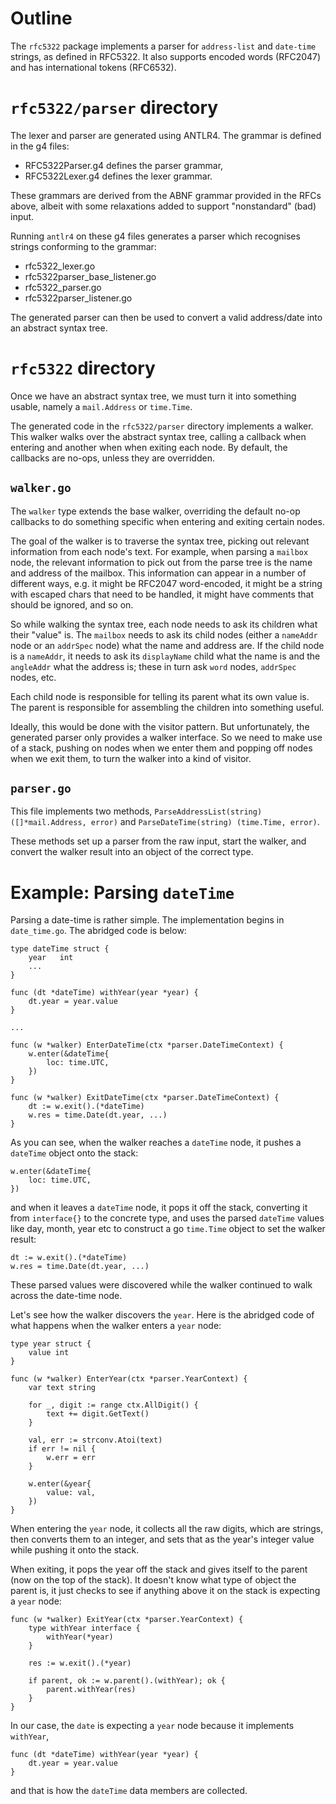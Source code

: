 # Outline
The `rfc5322` package implements a parser for `address-list` and `date-time` strings, as defined in RFC5322.
It also supports encoded words (RFC2047) and has international tokens (RFC6532).

# `rfc5322/parser` directory
The lexer and parser are generated using ANTLR4.
The grammar is defined in the g4 files:
- RFC5322Parser.g4 defines the parser grammar,
- RFC5322Lexer.g4 defines the lexer grammar.

These grammars are derived from the ABNF grammar provided in the RFCs above, 
albeit with some relaxations added to support "nonstandard" (bad) input.

Running `antlr4` on these g4 files generates a parser which recognises strings conforming to the grammar:
- rfc5322_lexer.go
- rfc5322parser_base_listener.go
- rfc5322_parser.go
- rfc5322parser_listener.go

The generated parser can then be used to convert a valid address/date into an abstract syntax tree.

# `rfc5322` directory
Once we have an abstract syntax tree, we must turn it into something usable, namely a `mail.Address` or `time.Time`.

The generated code in the `rfc5322/parser` directory implements a walker.
This walker walks over the abstract syntax tree, 
calling a callback when entering and another when when exiting each node.
By default, the callbacks are no-ops, unless they are overridden.

## `walker.go`
The `walker` type extends the base walker, overriding the default no-op callbacks
to do something specific when entering and exiting certain nodes. 

The goal of the walker is to traverse the syntax tree, picking out relevant information from each node's text.
For example, when parsing a `mailbox` node, the relevant information to pick out from the parse tree is the
name and address of the mailbox. This information can appear in a number of different ways, e.g. it might be
RFC2047 word-encoded, it might be a string with escaped chars that need to be handled, it might have comments
that should be ignored, and so on.

So while walking the syntax tree, each node needs to ask its children what their "value" is.
The `mailbox` needs to ask its child nodes (either a `nameAddr` node or an `addrSpec` node)
what the name and address are.
If the child node is a `nameAddr`, it needs to ask its `displayName` child what the name is
and the `angleAddr` what the address is; these in turn ask `word` nodes, `addrSpec` nodes, etc.

Each child node is responsible for telling its parent what its own value is.
The parent is responsible for assembling the children into something useful.

Ideally, this would be done with the visitor pattern. But unfortunately, the generated parser only
provides a walker interface. So we need to make use of a stack, pushing on nodes when we enter them
and popping off nodes when we exit them, to turn the walker into a kind of visitor.

## `parser.go`
This file implements two methods, 
`ParseAddressList(string) ([]*mail.Address, error)` 
and
`ParseDateTime(string) (time.Time, error)`.

These methods set up a parser from the raw input, start the walker, and convert the walker result
into an object of the correct type.


# Example: Parsing `dateTime`
Parsing a date-time is rather simple. The implementation begins in `date_time.go`. The abridged code is below:

```
type dateTime struct {
	year   int
	...
}

func (dt *dateTime) withYear(year *year) {
	dt.year = year.value
}

...

func (w *walker) EnterDateTime(ctx *parser.DateTimeContext) {
	w.enter(&dateTime{
		loc: time.UTC,
	})
}

func (w *walker) ExitDateTime(ctx *parser.DateTimeContext) {
	dt := w.exit().(*dateTime)
	w.res = time.Date(dt.year, ...)
}
```

As you can see, when the walker reaches a `dateTime` node, it pushes a `dateTime` object onto the stack:
```
w.enter(&dateTime{
	loc: time.UTC,
})
```

and when it leaves a `dateTime` node, it pops it off the stack, 
converting it from `interface{}` to the concrete type,
and uses the parsed `dateTime` values like day, month, year etc 
to construct a go `time.Time` object to set the walker result:
```
dt := w.exit().(*dateTime)
w.res = time.Date(dt.year, ...)
```

These parsed values were discovered while the walker continued to walk across the date-time node.

Let's see how the walker discovers the `year`.
Here is the abridged code of what happens when the walker enters a `year` node:
```
type year struct {
	value int
}

func (w *walker) EnterYear(ctx *parser.YearContext) {
	var text string

	for _, digit := range ctx.AllDigit() {
		text += digit.GetText()
	}

	val, err := strconv.Atoi(text)
	if err != nil {
		w.err = err
	}

	w.enter(&year{
		value: val,
	})
}
```

When entering the `year` node, it collects all the raw digits, which are strings, then
converts them to an integer, and sets that as the year's integer value while pushing it onto the stack.

When exiting, it pops the year off the stack and gives itself to the parent (now on the top of the stack).
It doesn't know what type of object the parent is, it just checks to see if anything above it on the stack
is expecting a `year` node:
```
func (w *walker) ExitYear(ctx *parser.YearContext) {
	type withYear interface {
		withYear(*year)
	}

	res := w.exit().(*year)

	if parent, ok := w.parent().(withYear); ok {
		parent.withYear(res)
	}
}
```

In our case, the `date` is expecting a `year` node because it implements `withYear`,
```
func (dt *dateTime) withYear(year *year) {
	dt.year = year.value
}
```
and that is how the `dateTime` data members are collected.

